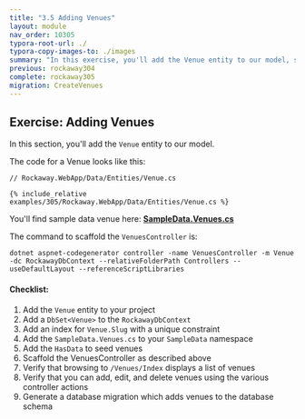 ```yaml
---
title: "3.5 Adding Venues"
layout: module
nav_order: 10305
typora-root-url: ./
typora-copy-images-to: ./images
summary: "In this exercise, you'll add the Venue entity to our model, scaffold the controllers, create sample data, and set up the database migrations for it."
previous: rockaway304
complete: rockaway305
migration: CreateVenues
---
```


## Exercise: Adding Venues

In this section, you'll add the `Venue` entity to our model.

The code for a Venue looks like this:

```
// Rockaway.WebApp/Data/Entities/Venue.cs

{% include_relative examples/305/Rockaway.WebApp/Data/Entities/Venue.cs %}
```

You'll find sample data venue here: **[SampleData.Venues.cs](examples/305/Rockaway.WebApp/Data/Sample/SampleData.Venues.cs)**

The command to scaffold the `VenuesController` is:

```dotnetcli
dotnet aspnet-codegenerator controller -name VenuesController -m Venue -dc RockawayDbContext --relativeFolderPath Controllers --useDefaultLayout --referenceScriptLibraries
```

#### Checklist:

1. Add the `Venue` entity to your project
2. Add a `DbSet<Venue>` to the `RockawayDbContext`
3. Add an index for `Venue.Slug` with a unique constraint
4. Add the `SampleData.Venues.cs` to your `SampleData` namespace
5. Add the `HasData` to seed venues
6. Scaffold the VenuesController as described above
7. Verify that browsing to `/Venues/Index` displays a list of venues
8. Verify that you can add, edit, and delete venues using the various controller actions
9. Generate a database migration which adds venues to the database schema



